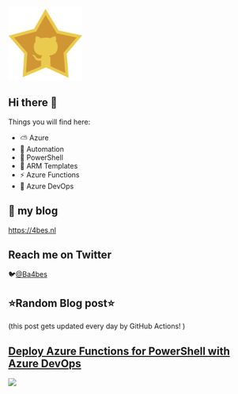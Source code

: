 ![Github Star](Assets/github-stars-logo_Color.png)

## Hi there 👋

Things you will find here:
- ⛅ Azure
- 🚗 Automation
- 🐚 PowerShell
- 💪 ARM Templates
- ⚡ Azure Functions
- 🚀 Azure DevOps


## 📝 my blog
<https://4bes.nl>

## Reach me on Twitter
🐦[@Ba4bes](https://twitter.com/Ba4bes)

<!---
- 🔭 I’m currently working on ...
- 🌱 I’m currently learning ...
- 👯 I’m looking to collaborate on ...
- 🤔 I’m looking for help with ...
- 💬 Ask me about ...
- 📫 How to reach me: ...
- 😄 Pronouns: ...
- ⚡ Fun fact: I have a standard poodle 🐩

-->

## ⭐Random Blog post⭐

(this post gets updated every day by GitHub Actions! )

<!-- Link -->
## [Deploy Azure Functions for PowerShell with Azure DevOps](https://4bes.nl/2019/06/16/deploy-azure-functions-for-powershell-with-azure-devops/)

<a href="https://4bes.nl/2019/06/16/deploy-azure-functions-for-powershell-with-azure-devops/"><img src="https://4bes.nl/2018/10/16/script-download-and-install-powershell-core/" height="250px"></a>

